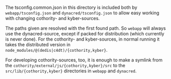 The tsconfig.common.json in this directory is included both by
`webapp/tsconfig.json` and `dynacred/tsconfig.json` to allow easy
working with changing cothority- and kyber-sources.

The paths given are resolved with the first found path. So `webapp`
will always use the dynacred-source, except if packed for distribution
(which currently is never done). For the cothority- and kyber-sources,
in normal running it takes the distributed version in
`node_modules/@(dedis|c4dt)/{cothority,kyber}`.

For developing cothority-sources, too, it is enough to make a symlink
from the `cothority/external/js/{cothority,kyber}/src` to the 
`src/lib/{cothority,kyber}` directories in `webapp` and `dynacred`.
